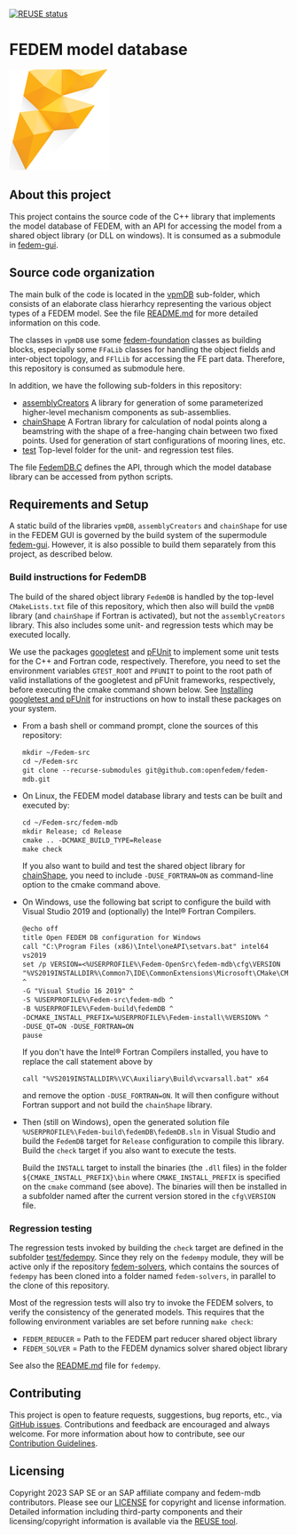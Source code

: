<!---
  SPDX-FileCopyrightText: 2023 SAP SE

  SPDX-License-Identifier: Apache-2.0

  This file is part of FEDEM - https://openfedem.org
--->

[![REUSE status](https://api.reuse.software/badge/github.com/openfedem/fedem-mdb)](https://api.reuse.software/info/github.com/openfedem/fedem-mdb)

# FEDEM model database

![Fedem Logo](https://github.com/openfedem/.github/blob/main/profile/FedemLogo.png)

## About this project

This project contains the source code of the C++ library that implements
the model database of FEDEM, with an API for accessing the model from
a shared object library (or DLL on windows). It is consumed as a submodule in
[fedem-gui](https://github.com/openfedem/fedem-gui).

## Source code organization

The main bulk of the code is located in the [vpmDB](vpmDB) sub-folder,
which consists of an elaborate class hierarhcy representing the various
object types of a FEDEM model. See the file [README.md](vpmDB/README.md)
for more detailed information on this code.

The classes in `vpmDB` use some
[fedem-foundation](https://github.com/openfedem/fedem-foundation) classes
as building blocks, especially some `FFaLib` classes for handling the
object fields and inter-object topology, and `FFlLib` for accessing the
FE part data. Therefore, this repository is consumed as submodule here.

In addition, we have the following sub-folders in this repository:

* [assemblyCreators](assemblyCreators)
  A library for generation of some parameterized higher-level
  mechanism components as sub-assemblies.
* [chainShape](chainShape)
  A Fortran library for calculation of nodal points along a beamstring
  with the shape of a free-hanging chain between two fixed points.
  Used for generation of start configurations of mooring lines, etc.
* [test](test)
  Top-level folder for the unit- and regression test files.

The file [FedemDB.C](FedemDB.C) defines the API, through which the
model database library can be accessed from python scripts.

## Requirements and Setup

A static build of the libraries `vpmDB`, `assemblyCreators` and `chainShape`
for use in the FEDEM GUI is governed by the build system of the supermodule
[fedem-gui](https://github.com/openfedem/fedem-gui). However, it is also
possible to build them separately from this project, as described below.

### Build instructions for FedemDB

The build of the shared object library `FedemDB` is handled by the top-level
`CMakeLists.txt` file of this repository, which then also will build the
`vpmDB` library (and `chainShape` if Fortran is activated),
but not the `assemblyCreators` library. This also includes some unit-
and regression tests which may be executed locally.

We use the packages [googletest](https://github.com/google/googletest) and
[pFUnit](https://github.com/Goddard-Fortran-Ecosystem/pFUnit) to implement
some unit tests for the C++ and Fortran code, respectively. Therefore,
you need to set the environment variables `GTEST_ROOT` and `PFUNIT` to point to
the root path of valid installations of the googletest and pFUnit frameworks,
respectively, before executing the cmake command shown below. See
[Installing googletest and pFUnit](https://github.com/openfedem/fedem-foundation/blob/main/pFUnit/README.md#installing-googletest-and-pfunit)
for instructions on how to install these packages on your system.

- From a bash shell or command prompt, clone the sources of this repository:

      mkdir ~/Fedem-src
      cd ~/Fedem-src
      git clone --recurse-submodules git@github.com:openfedem/fedem-mdb.git

- On Linux, the FEDEM model database library and tests can be built
  and executed by:

      cd ~/Fedem-src/fedem-mdb
      mkdir Release; cd Release
      cmake .. -DCMAKE_BUILD_TYPE=Release
      make check

  If you also want to build and test the shared object library for
  [chainShape](chainShape), you need to include `-DUSE_FORTRAN=ON`
  as command-line option to the cmake command above.

- On Windows, use the following bat script to configure the build with
  Visual Studio 2019 and (optionally) the Intel&reg; Fortran Compilers.

      @echo off
      title Open FEDEM DB configuration for Windows
      call "C:\Program Files (x86)\Intel\oneAPI\setvars.bat" intel64 vs2019
      set /p VERSION=<%USERPROFILE%\Fedem-OpenSrc\fedem-mdb\cfg\VERSION
      "%VS2019INSTALLDIR%\Common7\IDE\CommonExtensions\Microsoft\CMake\CMake\bin\cmake.exe" ^
      -G "Visual Studio 16 2019" ^
      -S %USERPROFILE%\Fedem-src\fedem-mdb ^
      -B %USERPROFILE%\Fedem-build\fedemDB ^
      -DCMAKE_INSTALL_PREFIX=%USERPROFILE%\Fedem-install\%VERSION% ^
      -DUSE_QT=ON -DUSE_FORTRAN=ON
      pause

  If you don't have the Intel&reg; Fortran Compilers installed,
  you have to replace the call statement above by

      call "%VS2019INSTALLDIR%\VC\Auxiliary\Build\vcvarsall.bat" x64

  and remove the option `-DUSE_FORTRAN=ON`.
  It will then configure without Fortran support
  and not build the `chainShape` library.

- Then (still on Windows), open the generated solution file
  `%USERPROFILE%\Fedem-build\fedemDB\fedemDB.sln`
  in Visual Studio and build the `FedemDB` target for `Release`
  configuration to compile this library. Build the `check` target
  if you also want to execute the tests.

  Build the `INSTALL` target to install the binaries
  (the `.dll` files) in the folder `${CMAKE_INSTALL_PREFIX}\bin`
  where `CMAKE_INSTALL_PREFIX` is specified on the `cmake` command (see above).
  The binaries will then be installed in a subfolder named after the
  current version stored in the `cfg\VERSION` file.

### Regression testing

The regression tests invoked by building the `check` target are defined
in the subfolder [test/fedempy](test/fedempy). Since they rely on the
`fedempy` module, they will be active only if the repository
[fedem-solvers](https://github.com/openfedem/fedem-solvers),
which contains the sources of `fedempy` has been cloned into a folder
named `fedem-solvers`, in parallel to the clone of this repository.

Most of the regression tests will also try to invoke the FEDEM solvers,
to verify the consistency of the generated models. This requires that
the following environment variables are set before running `make check`:

* `FEDEM_REDUCER` = Path to the FEDEM part reducer shared object library
* `FEDEM_SOLVER`  = Path to the FEDEM dynamics solver shared object library

See also the [README.md](test/fedempy/README.md) file for `fedempy`.

## Contributing

This project is open to feature requests, suggestions, bug reports, etc.,
via [GitHub issues](https://github.com/openfedem/fedem-mdb/issues).
Contributions and feedback are encouraged and always welcome.
For more information about how to contribute,
see our [Contribution Guidelines](.github/CONTRIBUTING.md).

## Licensing

Copyright 2023 SAP SE or an SAP affiliate company and fedem-mdb contributors.
Please see our [LICENSE](LICENSE) for copyright and license information.
Detailed information including third-party components and their licensing/copyright information
is available via the [REUSE tool](https://api.reuse.software/info/github.com/openfedem/fedem-mdb).
